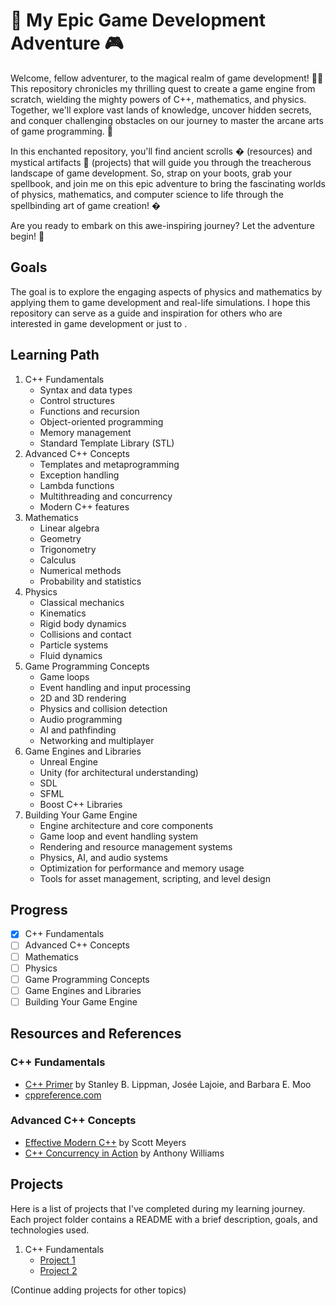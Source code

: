 # 🚀 My Epic Game Development Adventure 🎮

Welcome, fellow adventurer, to the magical realm of game development! 🧙‍♂️ This repository chronicles my thrilling quest to create a game engine from scratch, wielding the mighty powers of C++, mathematics, and physics. Together, we'll explore vast lands of knowledge, uncover hidden secrets, and conquer challenging obstacles on our journey to master the arcane arts of game programming. 🌟

In this enchanted repository, you'll find ancient scrolls � (resources) and mystical artifacts 🔮 (projects) that will guide you through the treacherous landscape of game development. So, strap on your boots, grab your spellbook, and join me on this epic adventure to bring the fascinating worlds of physics, mathematics, and computer science to life through the spellbinding art of game creation! �

Are you ready to embark on this awe-inspiring journey? Let the adventure begin! 🎉

## Goals

The goal is to explore the engaging aspects of physics and mathematics by applying them to game development and real-life simulations. I hope this repository can serve as a guide and inspiration for others who are interested in game development or just to .

## Learning Path

1. C++ Fundamentals
   - Syntax and data types
   - Control structures
   - Functions and recursion
   - Object-oriented programming
   - Memory management
   - Standard Template Library (STL)
2. Advanced C++ Concepts
   - Templates and metaprogramming
   - Exception handling
   - Lambda functions
   - Multithreading and concurrency
   - Modern C++ features
3. Mathematics
   - Linear algebra
   - Geometry
   - Trigonometry
   - Calculus
   - Numerical methods
   - Probability and statistics
4. Physics
   - Classical mechanics
   - Kinematics
   - Rigid body dynamics
   - Collisions and contact
   - Particle systems
   - Fluid dynamics
5. Game Programming Concepts
   - Game loops
   - Event handling and input processing
   - 2D and 3D rendering
   - Physics and collision detection
   - Audio programming
   - AI and pathfinding
   - Networking and multiplayer
6. Game Engines and Libraries
   - Unreal Engine
   - Unity (for architectural understanding)
   - SDL
   - SFML
   - Boost C++ Libraries
7. Building Your Game Engine
   - Engine architecture and core components
   - Game loop and event handling system
   - Rendering and resource management systems
   - Physics, AI, and audio systems
   - Optimization for performance and memory usage
   - Tools for asset management, scripting, and level design

## Progress

- [x] C++ Fundamentals
- [ ] Advanced C++ Concepts
- [ ] Mathematics
- [ ] Physics
- [ ] Game Programming Concepts
- [ ] Game Engines and Libraries
- [ ] Building Your Game Engine

## Resources and References

### C++ Fundamentals

- [C++ Primer](https://www.amazon.com/Primer-5th-Stanley-B-Lippman/dp/0321714113) by Stanley B. Lippman, Josée Lajoie, and Barbara E. Moo
- [cppreference.com](https://en.cppreference.com/w/)

### Advanced C++ Concepts

- [Effective Modern C++](https://www.amazon.com/Effective-Modern-Specific-Ways-Improve/dp/1491903996) by Scott Meyers
- [C++ Concurrency in Action](https://www.amazon.com/Concurrency-Action-Practical-Multithreading-Management/dp/1617294691) by Anthony Williams

## Projects

Here is a list of projects that I've completed during my learning journey. Each project folder contains a README with a brief description, goals, and technologies used.

1. C++ Fundamentals
   - [Project 1](./projects/c++_fundamentals/project1)
   - [Project 2](./projects/c++_fundamentals/project2)

(Continue adding projects for other topics)
